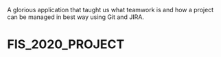 A glorious application that taught us what teamwork is and how a project can be managed in best way using Git and JIRA. 

# FIS_2020_PROJECT
